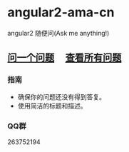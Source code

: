 # angular2-ama-cn
angular2 随便问(Ask me anything!)

## [问一个问题](https://github.com/kittencup/angular2-ama-cn/issues/new) &nbsp;&nbsp;&nbsp; [查看所有问题](https://github.com/kittencup/angular2-ama-cn/issues)

### 指南

- 确保你的问题还没有得到答复。
- 使用简洁的标题和描述。

### QQ群

263752194
